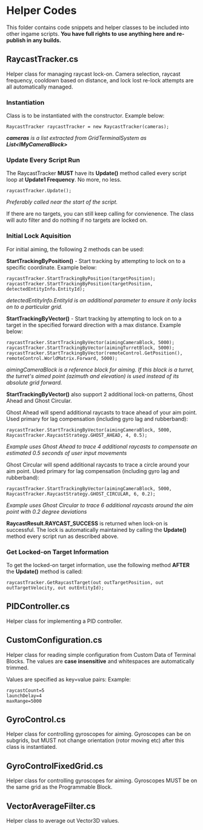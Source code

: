# Helper Codes

This folder contains code snippets and helper classes to be included into other ingame scripts.
**You have full rights to use anything here and re-publish in any builds.**


## RaycastTracker.cs

Helper class for managing raycast lock-on. Camera selection, raycast frequency, cooldown based on distance, and lock lost re-lock attempts are all automatically managed.

### Instantiation

Class is to be instantiated with the constructor. Example below:
```
RaycastTracker raycastTracker = new RaycastTracker(cameras);
```
***cameras** is a list extracted from GridTerminalSystem as **List\<IMyCameraBlock\>***

### Update Every Script Run

The RaycastTracker **MUST** have its **Update()** method called every script loop at **Update1 Frequency**. No more, no less.
```
raycastTracker.Update();
```
*Preferably called near the start of the script.*

If there are no targets, you can still keep calling for convienence. The class will auto filter and do nothing if no targets are locked on.

### Initial Lock Aquisition

For initial aiming, the following 2 methods can be used:

**StartTrackingByPosition()** - Start tracking by attempting to lock on to a specific coordinate. Example below:
```
raycastTracker.StartTrackingByPosition(targetPosition);
raycastTracker.StartTrackingByPosition(targetPosition, detectedEntityInfo.EntityId);
```
*detectedEntityInfo.EntityId is an additional parameter to ensure it only locks on to a particular grid.*

**StartTrackingByVector()** - Start tracking by attempting to lock on to a target in the specified forward direction with a max distance. Example below:
```
raycastTracker.StartTrackingByVector(aimingCameraBlock, 5000);
raycastTracker.StartTrackingByVector(aimingTurretBlock, 5000);
raycastTracker.StartTrackingByVector(remoteControl.GetPosition(), remoteControl.WorldMatrix.Forward, 5000);
```
*aimingCameraBlock is a reference block for aiming. If this block is a turret, the turret's aimed point (azimuth and elevation) is used instead of its absolute grid forward.*

**StartTrackingByVector()** also support 2 additional lock-on patterns, Ghost Ahead and Ghost Circular.

Ghost Ahead will spend additional raycasts to trace ahead of your aim point. Used primary for lag compensation (including gyro lag and rubberband):
```
raycastTracker.StartTrackingByVector(aimingCameraBlock, 5000, RaycastTracker.RaycastStrategy.GHOST_AHEAD, 4, 0.5);
```
*Example uses Ghost Ahead to trace 4 additional raycasts to compensate an estimated 0.5 seconds of user input movements*

Ghost Circular will spend additional raycasts to trace a circle around your aim point. Used primary for lag compensation (including gyro lag and rubberband):
```
raycastTracker.StartTrackingByVector(aimingCameraBlock, 5000, RaycastTracker.RaycastStrategy.GHOST_CIRCULAR, 6, 0.2);
```
*Example uses Ghost Circular to trace 6 additional raycasts around the aim point with 0.2 degree deviations*

**RaycastResult.RAYCAST_SUCCESS** is returned when lock-on is successful. The lock is automatically maintained by calling the **Update()** method every script run as described above.

### Get Locked-on Target Information

To get the locked-on target information, use the following method **AFTER** the **Update()** method is called:

```
raycastTracker.GetRaycastTarget(out outTargetPosition, out outTargetVelocity, out outEntityId);
```


## PIDController.cs

Helper class for implementing a PID controller.


## CustomConfiguration.cs

Helper class for reading simple configuration from Custom Data of Terminal Blocks.
The values are **case insensitive** and whitespaces are automatically trimmed.

Values are specified as key=value pairs:
Example:
```
raycastCount=5
launchDelay=4
maxRange=5000
```


## GyroControl.cs

Helper class for controlling gyroscopes for aiming. Gyroscopes can be on subgrids, but MUST not change orientation (rotor moving etc) after this class is instantiated.


## GyroControlFixedGrid.cs

Helper class for controlling gyroscopes for aiming. Gyroscopes MUST be on the same grid as the Programmable Block.


## VectorAverageFilter.cs

Helper class to average out Vector3D values.

